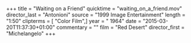 +++
title = "Waiting on a Friend"
quicktime = "waiting_on_a_friend.mov"
director_last = "Antonioni"
source = "1999 Image Entertainment"
length = "1:50"
clipterms = [ "Color Film",]
year = " 1964"
date = "2015-03-20T11:37:30+01:00"
commentary = ""
film = "Red Desert"
director_first = "Michelangelo"
+++
